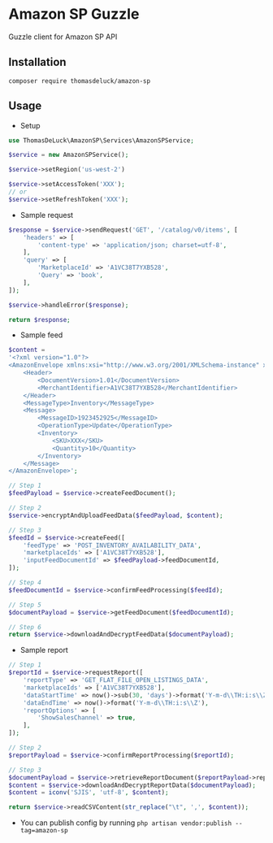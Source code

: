 # Amazon SP Guzzle
Guzzle client for Amazon SP API

## Installation
```composer require thomasdeluck/amazon-sp```

## Usage

* Setup
```php
use ThomasDeLuck\AmazonSP\Services\AmazonSPService;

$service = new AmazonSPService();

$service->setRegion('us-west-2')

$service->setAccessToken('XXX');
// or
$service->setRefreshToken('XXX');
```

* Sample request
```php
$response = $service->sendRequest('GET', '/catalog/v0/items', [
    'headers' => [
        'content-type' => 'application/json; charset=utf-8',
    ],
    'query' => [
        'MarketplaceId' => 'A1VC38T7YXB528',
        'Query' => 'book',
    ],
]);

$service->handleError($response);

return $response;
```

* Sample feed
```php
$content =
'<?xml version="1.0"?>
<AmazonEnvelope xmlns:xsi="http://www.w3.org/2001/XMLSchema-instance" xsi:noNamespaceSchemaLocation="amzn-envelope.xsd">
	<Header>
		<DocumentVersion>1.01</DocumentVersion>
		<MerchantIdentifier>A1VC38T7YXB528</MerchantIdentifier>
	</Header>
	<MessageType>Inventory</MessageType>
	<Message>
		<MessageID>1923452925</MessageID>
		<OperationType>Update</OperationType>
		<Inventory>
			<SKU>XXX</SKU>
			<Quantity>10</Quantity>
		</Inventory>
	</Message>
</AmazonEnvelope>';

// Step 1
$feedPayload = $service->createFeedDocument();

// Step 2
$service->encryptAndUploadFeedData($feedPayload, $content);

// Step 3
$feedId = $service->createFeed([
    'feedType' => 'POST_INVENTORY_AVAILABILITY_DATA',
    'marketplaceIds' => ['A1VC38T7YXB528'],
    'inputFeedDocumentId' => $feedPayload->feedDocumentId,
]);

// Step 4
$feedDocumentId = $service->confirmFeedProcessing($feedId);

// Step 5
$documentPayload = $service->getFeedDocument($feedDocumentId);

// Step 6
return $service->downloadAndDecryptFeedData($documentPayload);
```

* Sample report
```php
// Step 1
$reportId = $service->requestReport([
    'reportType' => 'GET_FLAT_FILE_OPEN_LISTINGS_DATA',
    'marketplaceIds' => ['A1VC38T7YXB528'],
    'dataStartTime' => now()->sub(30, 'days')->format('Y-m-d\\TH:i:s\\Z'),
    'dataEndTime' => now()->format('Y-m-d\\TH:i:s\\Z'),
    'reportOptions' => [
        'ShowSalesChannel' => true,
    ],
]);

// Step 2
$reportPayload = $service->confirmReportProcessing($reportId);

// Step 3
$documentPayload = $service->retrieveReportDocument($reportPayload->reportDocumentId);
$content = $service->downloadAndDecryptReportData($documentPayload);
$content = iconv('SJIS', 'utf-8', $content);

return $service->readCSVContent(str_replace("\t", ',', $content));
```

* You can publish config by running `php artisan vendor:publish --tag=amazon-sp`